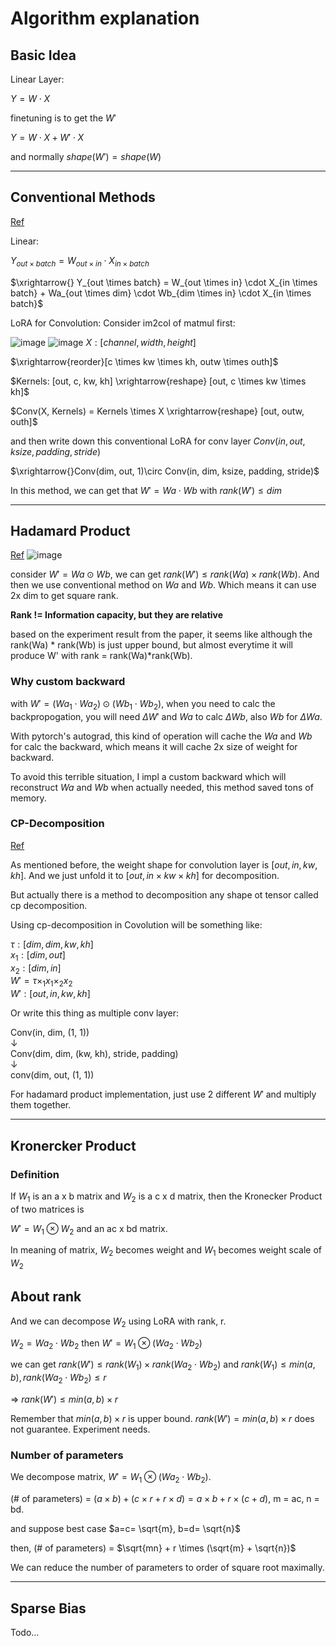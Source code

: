 # Algorithm explanation


## Basic Idea
Linear Layer:

$Y = W \cdot X$

finetuning is to get the $W'$

$Y = W \cdot X + W' \cdot X$

and normally $shape(W') = shape(W)$

---

## Conventional Methods
[Ref](https://arxiv.org/abs/2106.09685)

Linear:

$Y_{out \times batch} = W_{out \times in} \cdot X_{in \times batch}$

$\xrightarrow{} Y_{out \times batch} = W_{out \times in} \cdot X_{in \times batch} + Wa_{out \times dim} \cdot Wb_{dim \times in} \cdot X_{in \times batch}$


LoRA for Convolution:
Consider im2col of matmul first:

![image](https://user-images.githubusercontent.com/59680068/221547963-c821b9fa-2825-4b8d-8192-c3109268417f.png)
![image](https://user-images.githubusercontent.com/59680068/221547996-4be14700-1392-4859-9e29-e3e669142a09.png)
$X:[channel, width, height]$

$\xrightarrow{reorder}[c \times kw \times kh, outw \times outh]$

$Kernels: [out, c, kw, kh] \xrightarrow{reshape} [out, c \times kw \times kh]$

$Conv(X, Kernels) = Kernels  \times  X \xrightarrow{reshape} [out, outw, outh]$

and then write down this conventional LoRA for conv layer
$Conv(in, out, ksize, padding, stride)$

$\xrightarrow{}Conv(dim, out, 1)\circ Conv(in, dim, ksize, padding, stride)$


In this method, we can get that
$W' = Wa \cdot Wb$ with $rank(W') \le dim$

---

## Hadamard Product
[Ref](https://arxiv.org/abs/2108.06098)
![image](https://user-images.githubusercontent.com/59680068/223942143-05b5ebff-06c4-4d07-a0eb-037fd6f04e77.png)


consider $W' = Wa \odot Wb$, we can get $rank(W') \le rank(Wa) \times rank(Wb)$.
And then we use conventional method on $Wa$ and $Wb$. Which means it can use 2x dim to get square rank.

**Rank != Information capacity, but they are relative**

based on the experiment result from the paper, it seems like although the rank(Wa) * rank(Wb) is just upper bound, but almost everytime it will produce W' with rank = rank(Wa)*rank(Wb).

### Why custom backward
with $W' = (Wa_1 \cdot Wa_2) \odot (Wb_1 \cdot Wb_2)$, when you need to calc the backpropogation, you will need $\Delta{W'}$ and $Wa$ to calc $\Delta{Wb}$, also $Wb$ for $\Delta{Wa}$.

With pytorch's autograd, this kind of operation will cache the $Wa$ and $Wb$ for calc the backward, which means it will cache 2x size of weight for backward.

To avoid this terrible situation, I impl a custom backward which will reconstruct $Wa$ and $Wb$ when actually needed, this method saved tons of memory.

### CP-Decomposition
[Ref](https://arxiv.org/abs/1412.6553)

As mentioned before, the weight shape for convolution layer is $[out, in, kw, kh]$. And we just unfold it to $[out, in \times kw \times kh]$ for decomposition.

But actually there is a method to decomposition any shape ot tensor called cp decomposition.

Using cp-decomposition in Covolution will be something like:

$\tau: [dim, dim, kw, kh]$ <br>
$x_1: [dim, out]$<br>
$x_2: [dim, in]$<br>
$W' = \tau \times_1 x_1 \times_2 x_2$<br>
$W': [out, in, kw, kh]$

Or write this thing as multiple conv layer:

Conv(in, dim, (1, 1))<br>
↓<br>
Conv(dim, dim, (kw, kh), stride, padding)<br>
↓<br>
conv(dim, out, (1, 1))<br>

For hadamard product implementation, just use 2 different $W'$ and multiply them together.

---

## Kronercker Product

### Definition

If $W_1$ is an a x b matrix and $W_2$ is a c x d matrix, then the Kronecker Product of two matrices is 

$W' = W_1 \otimes W_2$ and an ac x bd matrix.

In meaning of matrix, $W_2$ becomes weight and $W_1$ becomes weight scale of $W_2$

## About rank

And we can decompose $W_2$ using LoRA with rank, r.

$W_2 = Wa_2 \cdot Wb_2$ then $W' = W_1 \otimes (Wa_2 \cdot Wb_2)$

we can get $rank(W') \le rank(W_1) \times rank(Wa_2 \cdot Wb_2)$ and $rank(W_1) \le min(a, b), rank(Wa_2 \cdot Wb_2) \le r$ 

=> $rank(W') \le min(a, b) \times r$

Remember that $min(a, b) \times r$ is upper bound. $rank(W') = min(a, b) \times r$ does not guarantee. Experiment needs.

### Number of parameters

We decompose matrix, $W' = W_1 \otimes (Wa_2 \cdot Wb_2)$.

(# of parameters) = $(a \times b) + (c \times r + r \times d) = a \times b + r \times (c + d)$, m = ac, n = bd.

and suppose best case $a=c= \sqrt{m}, b=d= \sqrt{n}$

then, (# of parameters) = $\sqrt{mn} + r \times (\sqrt{m} + \sqrt{n})$

We can reduce the number of parameters to order of square root maximally.

---

## Sparse Bias
Todo...
